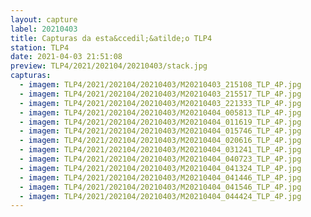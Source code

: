 ```yaml
---
layout: capture
label: 20210403
title: Capturas da esta&ccedil;&atilde;o TLP4
station: TLP4
date: 2021-04-03 21:51:08
preview: TLP4/2021/202104/20210403/stack.jpg
capturas:
  - imagem: TLP4/2021/202104/20210403/M20210403_215108_TLP_4P.jpg
  - imagem: TLP4/2021/202104/20210403/M20210403_215517_TLP_4P.jpg
  - imagem: TLP4/2021/202104/20210403/M20210403_221333_TLP_4P.jpg
  - imagem: TLP4/2021/202104/20210403/M20210404_005813_TLP_4P.jpg
  - imagem: TLP4/2021/202104/20210403/M20210404_011619_TLP_4P.jpg
  - imagem: TLP4/2021/202104/20210403/M20210404_015746_TLP_4P.jpg
  - imagem: TLP4/2021/202104/20210403/M20210404_020616_TLP_4P.jpg
  - imagem: TLP4/2021/202104/20210403/M20210404_031241_TLP_4P.jpg
  - imagem: TLP4/2021/202104/20210403/M20210404_040723_TLP_4P.jpg
  - imagem: TLP4/2021/202104/20210403/M20210404_041324_TLP_4P.jpg
  - imagem: TLP4/2021/202104/20210403/M20210404_041446_TLP_4P.jpg
  - imagem: TLP4/2021/202104/20210403/M20210404_041546_TLP_4P.jpg
  - imagem: TLP4/2021/202104/20210403/M20210404_044424_TLP_4P.jpg
---
```

